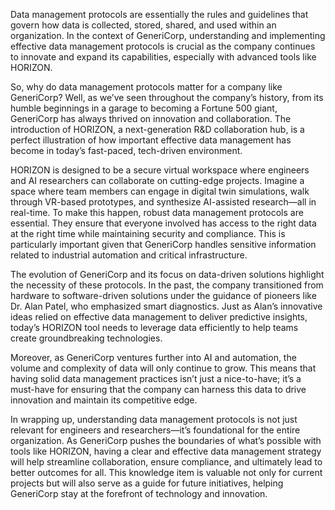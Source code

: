 Data management protocols are essentially the rules and guidelines that govern how data is collected, stored, shared, and used within an organization. In the context of GeneriCorp, understanding and implementing effective data management protocols is crucial as the company continues to innovate and expand its capabilities, especially with advanced tools like HORIZON.

So, why do data management protocols matter for a company like GeneriCorp? Well, as we’ve seen throughout the company’s history, from its humble beginnings in a garage to becoming a Fortune 500 giant, GeneriCorp has always thrived on innovation and collaboration. The introduction of HORIZON, a next-generation R&D collaboration hub, is a perfect illustration of how important effective data management has become in today’s fast-paced, tech-driven environment.

HORIZON is designed to be a secure virtual workspace where engineers and AI researchers can collaborate on cutting-edge projects. Imagine a space where team members can engage in digital twin simulations, walk through VR-based prototypes, and synthesize AI-assisted research—all in real-time. To make this happen, robust data management protocols are essential. They ensure that everyone involved has access to the right data at the right time while maintaining security and compliance. This is particularly important given that GeneriCorp handles sensitive information related to industrial automation and critical infrastructure.

The evolution of GeneriCorp and its focus on data-driven solutions highlight the necessity of these protocols. In the past, the company transitioned from hardware to software-driven solutions under the guidance of pioneers like Dr. Alan Patel, who emphasized smart diagnostics. Just as Alan’s innovative ideas relied on effective data management to deliver predictive insights, today’s HORIZON tool needs to leverage data efficiently to help teams create groundbreaking technologies. 

Moreover, as GeneriCorp ventures further into AI and automation, the volume and complexity of data will only continue to grow. This means that having solid data management practices isn’t just a nice-to-have; it’s a must-have for ensuring that the company can harness this data to drive innovation and maintain its competitive edge.

In wrapping up, understanding data management protocols is not just relevant for engineers and researchers—it’s foundational for the entire organization. As GeneriCorp pushes the boundaries of what’s possible with tools like HORIZON, having a clear and effective data management strategy will help streamline collaboration, ensure compliance, and ultimately lead to better outcomes for all. This knowledge item is valuable not only for current projects but will also serve as a guide for future initiatives, helping GeneriCorp stay at the forefront of technology and innovation.
